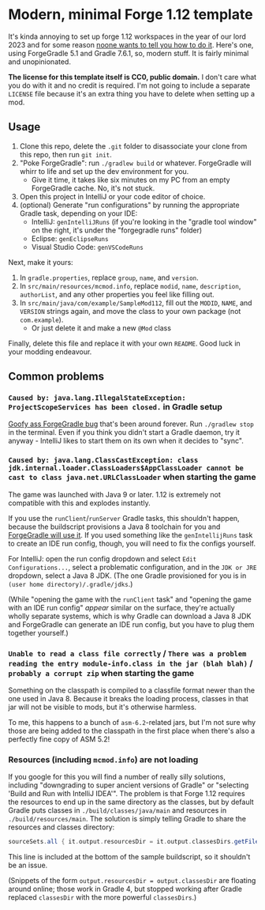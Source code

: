 # Modern, minimal Forge 1.12 template

It's kinda annoying to set up forge 1.12 workspaces in the year of our lord 2023 and for some reason [noone wants to tell you how to do it](https://www.reddit.com/r/feedthebeast/comments/11wykah/). Here's one, using ForgeGradle 5.1 and Gradle 7.6.1, so, modern stuff. It is fairly minimal and unopinionated.

**The license for this template itself is CC0, public domain.** I don't care what you do with it and no credit is required. I'm not going to include a separate `LICENSE` file because it's an extra thing you have to delete when setting up a mod.

## Usage

1. Clone this repo, delete the `.git` folder to disassociate your clone from this repo, then run `git init`.
2. "Poke ForgeGradle": run `./gradlew build` or whatever. ForgeGradle will whirr to life and set up the dev environment for you.
   * Give it time, it takes like six minutes on my PC from an empty ForgeGradle cache. No, it's not stuck.
3. Open this project in IntelliJ or your code editor of choice.
4. (optional) Generate "run configurations" by running the appropriate Gradle task, depending on your IDE:
   * IntelliJ: `genIntelliJRuns` (if you're looking in the "gradle tool window" on the right, it's under the "forgegradle runs" folder)
   * Eclipse: `genEclipseRuns`
   * Visual Studio Code: `genVSCodeRuns`

Next, make it yours:

1. In `gradle.properties`, replace `group`, `name`, and `version`.
2. In `src/main/resources/mcmod.info`, replace `modid`, `name`, `description`, `authorList`, and any other properties you feel like filling out.
3. In `src/main/java/com/example/SampleMod112`, fill out the `MODID`, `NAME`, and `VERSION` strings again, and move the class to your own package (not `com.example`).
   * Or just delete it and make a new `@Mod` class

Finally, delete this file and replace it with your own `README`. Good luck in your modding endeavour.

## Common problems

### `Caused by: java.lang.IllegalStateException: ProjectScopeServices has been closed.` in Gradle setup 

[Goofy ass ForgeGradle bug](https://github.com/MinecraftForge/ForgeGradle/issues/563) that's been around forever. Run `./gradlew stop` in the terminal. Even if you think you didn't start a Gradle daemon, try it anyway - IntelliJ likes to start them on its own when it decides to "sync".

### `Caused by: java.lang.ClassCastException: class jdk.internal.loader.ClassLoaders$AppClassLoader cannot be cast to class java.net.URLClassLoader` when starting the game

The game was launched with Java 9 or later. 1.12 is extremely not compatible with this and explodes instantly.

If you use the `runClient`/`runServer` Gradle tasks, this shouldn't happen, because the buildscript provisions a Java 8 toolchain for you and [ForgeGradle will use it](https://github.com/MinecraftForge/ForgeGradle/blob/0a2c70fc412a4c461db50bc20d77164fd5ff6bfa/src/common/java/net/minecraftforge/gradle/common/util/runs/RunConfigGenerator.java#L266-L267). If you used something like the `genIntellijRuns` task to create an IDE run config, though, you will need to fix the configs yourself.

For IntelliJ: open the run config dropdown and select `Edit Configurations...`, select a problematic configuration, and in the `JDK or JRE` dropdown, select a Java 8 JDK. (The one Gradle provisioned for you is in `(user home directory)/.gradle/jdks`.)

(While "opening the game with the `runClient` task" and "opening the game with an IDE run config" *appear* similar on the surface, they're actually wholly separate systems, which is why Gradle can download a Java 8 JDK and ForgeGradle can generate an IDE run config, but you have to plug them together yourself.)

### `Unable to read a class file correctly` / `There was a problem reading the entry module-info.class in the jar (blah blah)` / `probably a corrupt zip` when starting the game

Something on the classpath is compiled to a classfile format newer than the one used in Java 8. Because it breaks the loading process, classes in that jar will not be visible to mods, but it's otherwise harmless.

To me, this happens to a bunch of `asm-6.2`-related jars, but I'm not sure why those are being added to the classpath in the first place when there's also a perfectly fine copy of ASM 5.2!

### Resources (including `mcmod.info`) are not loading

If you google for this you will find a number of really silly solutions, including "downgrading to super ancient versions of Gradle" or "selecting 'Build and Run with IntelliJ IDEA'". The problem is that Forge 1.12 requires the resources to end up in the same directory as the classes, but by default Gradle puts classes in `./build/classes/java/main` and resources in `./build/resources/main`. The solution is simply telling Gradle to share the resources and classes directory:

```groovy
sourceSets.all { it.output.resourcesDir = it.output.classesDirs.getFiles().iterator().next() }
```

This line is included at the bottom of the sample buildscript, so it shouldn't be an issue.

(Snippets of the form `output.resourcesDir = output.classesDir` are floating around online; those work in Gradle 4, but stopped working after Gradle replaced `classesDir` with the more powerful `classesDirs`.)

